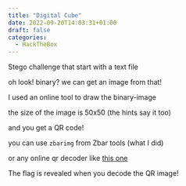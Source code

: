 ```yaml
---
title: "Digital Cube"
date: 2022-09-20T14:03:31+01:00
draft: false
categories:
  - HackTheBox
---
```

Stego challenge that start with a text file

oh look! binary? we can get an image from that!

I used an online tool to draw the binary-image

the size of the image is 50x50 (the hints say it too)

and you get a QR code!

you can use `zbarimg` from Zbar tools (what I did)

or any online qr decoder like [this one](https://zxing.org/w/decode.jspx)

The flag is revealed when you decode the QR image!

